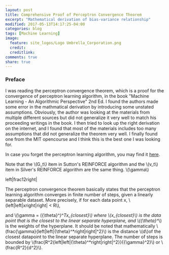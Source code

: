 ```yaml
---
layout: post
title: Comprehensive Proof of Perceptron Convergence Theorem
excerpt: "Mathematical derivation of bias-variance relationship"
modified: 2017-05-13T14:17:25-04:00
categories: blog
tags: [Machine Learning]
image:
  feature: site_logos/Logo Umbrella_Corporation.png
  credit: 
  creditlink: 
comments: true
share: true
---
```


### Preface

I was reading the perceptron convergence theorem, which is a proof for the convergence of perceptron learning algorithm, in the book "Machine Learning - An Algorithmic Perspective" 2nd Ed. I found the authors made some error in the mathmatical derivation by introducing some unstated assumptions. Obviously, the author was looking at the materials from multiple different sources but did not generalize it very well to match his proceeding writings in the book. I then tried to look up the right derivation on the internet, and I found that most of the materials includes too many assumptions that did not generalize the theorem very well. I finally found one from the MIT opencourse and I think this is the best one I was looking for.

In case you forget the perceptron learning algorithm, you may find it [here](/downloads/blog/2017-05-15-Perceptron-Convergence-Theorem/perceptron_learning_algorithm.pdf).


Note that the \\(G_t\\) item in Sutton's REINFORCE algorithm and the \\(v_t\\) item in Silver's REINFORCE algorithm are the same thing.
\\(\gamma\\)


left|frac12right|

The perceptron convergence theorem basically states that the perceptron learning algorithm converges in finite number of steps, given a linearly separable dataset. More precisely, if for each data point x, \\(left|left|xright|right| < R\\), 



and \\(\gamma = ({\theta}^*)^Tx_{closest}\\) where \\(x_{closest}\\) is the data point that is the closest to the linear separate hyperplane, and \\({\theta}^*\\) is the weights of the hyperplane. It should be noted that mathematically \\(frac{\gamma}{left|left|{\theta}^*right|right|^2}\\) is the distance \\(d\\)of the closest datapoint to the linear separate hyperplane. The number of steps is bounded by \\(frac{R^2{left|left|{\theta}^*right|right|^2}}{{\gamma}^2}\\) or \\(frac{R^2}{d^2}\\).


